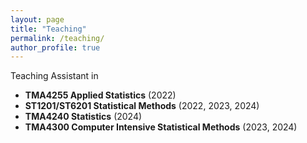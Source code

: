 ```yaml
---
layout: page
title: "Teaching"
permalink: /teaching/
author_profile: true
---
```


Teaching Assistant in

- **TMA4255 Applied Statistics** (2022)  
- **ST1201/ST6201 Statistical Methods** (2022, 2023, 2024)  
- **TMA4240 Statistics** (2024)  
- **TMA4300 Computer Intensive Statistical Methods** (2023, 2024)
